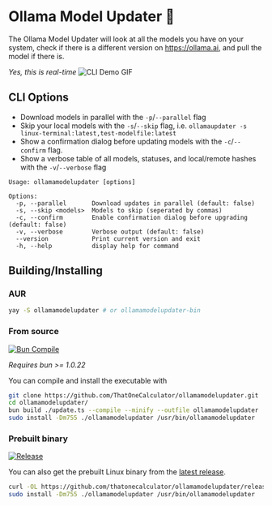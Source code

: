 # Ollama Model Updater 🦙

The Ollama Model Updater will look at all the models you have on your system, check if there is a different version on https://ollama.ai, and pull the model if there is.

*Yes, this is real-time*
![CLI Demo GIF](https://github.com/ThatOneCalculator/ollamamodelupdater/assets/44733677/aaa42a3a-81f3-4716-a825-060bddbaac40)

## CLI Options

- Download models in parallel with the `-p`/`--parallel` flag
- Skip your local models with the `-s`/`--skip` flag, i.e. `ollamaupdater -s linux-terminal:latest,test-modelfile:latest`
- Show a confirmation dialog before updating models with the `-c`/`--confirm` flag.
- Show a verbose table of all models, statuses, and local/remote hashes with the `-v`/`--verbose` flag

```
Usage: ollamamodelupdater [options]

Options:
  -p, --parallel       Download updates in parallel (default: false)
  -s, --skip <models>  Models to skip (seperated by commas)
  -c, --confirm        Enable confirmation dialog before upgrading (default: false)
  -v, --verbose        Verbose output (default: false)
  --version            Print current version and exit
  -h, --help           display help for command
```

## Building/Installing

### AUR

```sh
yay -S ollamamodelupdater # or ollamamodelupdater-bin
```

### From source

[![Bun Compile](https://github.com/ThatOneCalculator/ollamamodelupdater-bun/actions/workflows/main.yml/badge.svg)](https://github.com/ThatOneCalculator/ollamamodelupdater-bun/actions/workflows/main.yml)

*Requires bun >= 1.0.22*

You can compile and install the executable with

```sh
git clone https://github.com/ThatOneCalculator/ollamamodelupdater.git
cd ollamamodelupdater/
bun build ./update.ts --compile --minify --outfile ollamamodelupdater
sudo install -Dm755 ./ollamamodelupdater /usr/bin/ollamamodelupdater
```

### Prebuilt binary

[![Release](https://github.com/ThatOneCalculator/ollamamodelupdater-bun/actions/workflows/release.yml/badge.svg)](https://github.com/ThatOneCalculator/ollamamodelupdater-bun/actions/workflows/release.yml)

You can also get the prebuilt Linux binary from the [latest release](https://github.com/ThatOneCalculator/ollamamodelupdater-bun/releases/latest).

```sh
curl -OL https://github.com/thatonecalculator/ollamamodelupdater/releases/download/v1.0.0/ollamamodelupdater
sudo install -Dm755 ./ollamamodelupdater /usr/bin/ollamamodelupdater
```

